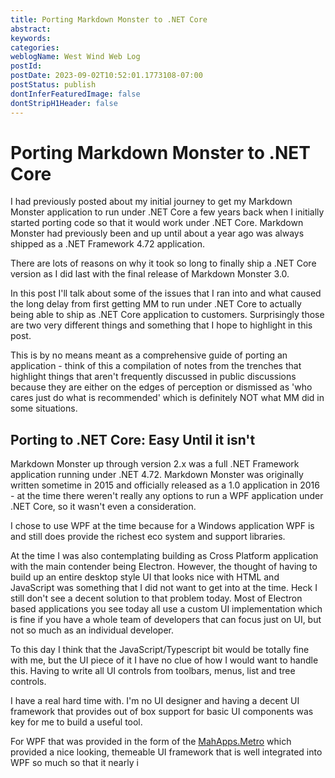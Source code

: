 ```yaml
---
title: Porting Markdown Monster to .NET Core
abstract: 
keywords: 
categories: 
weblogName: West Wind Web Log
postId: 
postDate: 2023-09-02T10:52:01.1773108-07:00
postStatus: publish
dontInferFeaturedImage: false
dontStripH1Header: false
---
```

# Porting Markdown Monster to .NET Core

I had previously posted about my initial journey to get my Markdown Monster application to run under .NET Core a few years back when I initially started porting code so that it would work under .NET Core. Markdown Monster had previously been and up until about a year ago was always shipped as a .NET Framework 4.72 application.

There are lots of reasons on why it took so long to finally ship a .NET Core version as I did last with the final release of Markdown Monster 3.0. 

In this post I'll talk about some of the issues that I ran into and what caused the long delay from first getting MM to run under .NET Core to actually being able to ship as .NET Core application to customers.  Surprisingly those are two very different things and something that I hope to highlight in this post.

This is by no means meant as a comprehensive guide of porting an application - think of this a compilation of notes from the trenches that highlight things that aren't frequently discussed in public discussions because they are either on the edges of perception or dismissed as 'who cares just do what is recommended' which is definitely NOT what MM did in some situations.

## Porting to .NET Core: Easy Until it isn't
Markdown Monster up through version 2.x was a full .NET Framework application running under .NET 4.72. Markdown Monster was originally written sometime in 2015 and officially released as a 1.0 application in 2016 - at the time there weren't really any options to run a WPF application under .NET Core, so it wasn't even a consideration. 

I chose to use WPF at the time because for a Windows application WPF is and still does provide the richest eco system and support libraries. 

At the time I was also contemplating building as Cross Platform application with the main contender being Electron. However, the thought of having to build up an entire desktop style UI that looks nice with HTML and JavaScript was something that I did not want to get into at the time. Heck I still don't see a decent solution to that problem today. Most of Electron based applications you see today all use a custom UI implementation which is fine if you have a whole team of developers that can focus just on UI, but not so much as an individual developer.

To this day I think that the JavaScript/Typescript bit would be totally fine with me, but the UI piece of it I have no clue of how I would want to handle this. Having to write all UI controls from toolbars, menus, list and tree controls.

I have a real hard time with. I'm no UI designer and having a decent UI framework that provides out of box support for basic UI components was key for me to build a useful tool. 

For WPF that was provided in the form of the [MahApps.Metro](https://mahapps.com/) which provided a nice looking, themeable UI framework that is well integrated into WPF so much so that it nearly i